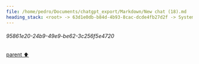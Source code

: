 ```yaml
---
file: /home/pedro/Documents/chatgpt_export/Markdown/New chat (18).md
heading_stack: <root> -> 63d1e0db-b84d-4b93-8cac-dcde4fb27d2f -> System -> e1231b1e-c6dd-4e6f-8b11-b07e97b45e65 -> System -> aaa242ce-7fcb-4865-bc06-4b38eb8a2fdd -> User -> 95861e20-24b9-49e9-be62-3c256f5e4720
---
```

###### 95861e20-24b9-49e9-be62-3c256f5e4720
[parent ⬆️](#aaa242ce-7fcb-4865-bc06-4b38eb8a2fdd)

